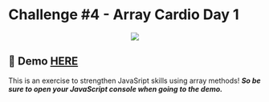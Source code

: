 # Challenge #4 - Array Cardio Day 1
<p align="center">
  <img src="https://media.giphy.com/media/XaueAhELecdpTsp9BB/giphy.gif?cid=790b76113ztrnb3eaikfa7dxskkgmtn258wls4byzwiru861&ep=v1_gifs_search&rid=giphy.gif&ct=g" />
</p>

## 📸 Demo [HERE](https://hmothershed.github.io/JavaScript30/04-Array-Cardio-Day-1/)
This is an exercise to strengthen JavaSript skills using array methods! ***So be sure to open your JavaScript console when going to the demo.***

